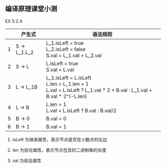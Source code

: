 ## 编译原理课堂小测

EX 5.2.4

<table>
    <thead>
        <tr>
            <th></th>
            <th>产生式</th>
            <th>语法规则</th>
        </tr>
    </thead>
    <tbody>
        <tr>
            <td>1</td>
            <td>S -> L_1.L_2</td>
            <td>
                L_1.isLeft = true<br/>
                L_2.isLeft = false<br/>
                S.val = L_1.val + L_2.val
            </td>
        </tr>
        <tr>
            <td>2</td>
            <td>S -> L</td>
            <td>
                L.isLeft = true<br/>
                S.val = L.val
            </td>
        </tr>
        <tr>
            <td>3</td>
            <td>L -> L_1B</td>
            <td>
                L_1.isLeft = L.isLeft<br/>
                L.len = L_1.len + 1<br/> 
                L.val = L.isLeft ? L_1.val * 2 + B.val : L_1.val + B.val * 2^(-L.len)
            </td>
        </tr>
        <tr>
            <td>4</td>
            <td>L -> B</td>
            <td>
                L.len = 1<br/>
                L.val = L.isLeft ? B.val : B.val/2
            </td>
        </tr>  
        <tr>
            <td>5</td>
            <td>B -> 0</td>
            <td>B.val = 0</td>
        </tr>
        <tr>
            <td>6</td>
            <td>B -> 1</td>
            <td>B.val = 1</td>
        </tr>
    </tbody>
</table>

1. isLeft 为继承属性，表示节点是否在小数点的左边

2. len 为综合属性，表示节点包含的二进制串的长度

3. val 为综合属性

